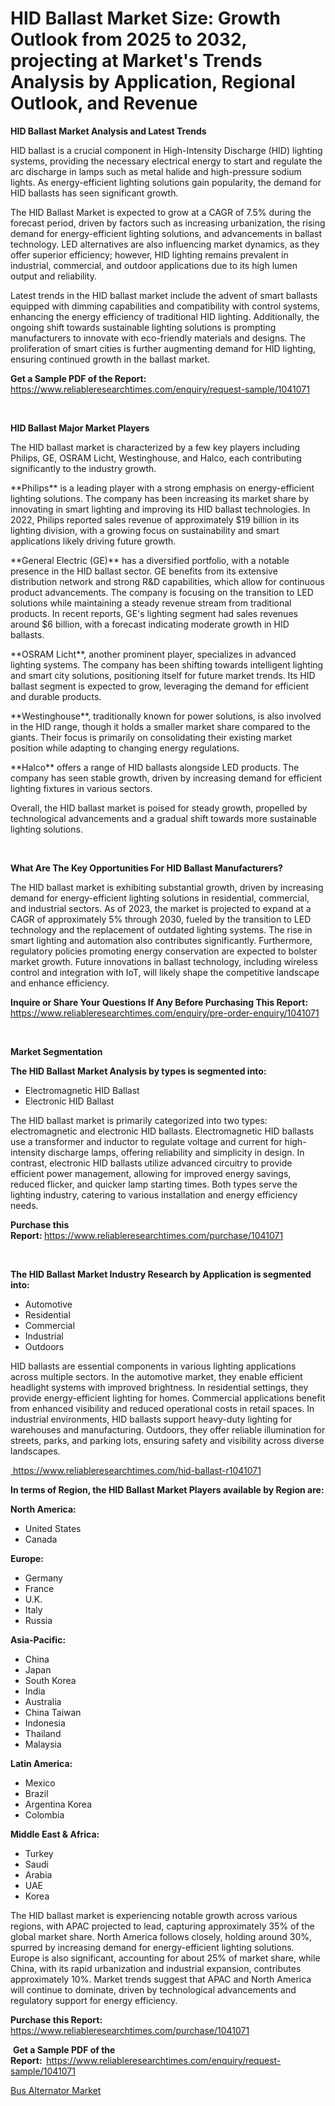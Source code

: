 <p><h1>HID Ballast Market Size: Growth Outlook from 2025 to 2032, projecting at Market's Trends Analysis by Application, Regional Outlook, and Revenue</h1></p><p><strong>HID Ballast Market Analysis and Latest Trends</strong></p>
<p><p>HID ballast is a crucial component in High-Intensity Discharge (HID) lighting systems, providing the necessary electrical energy to start and regulate the arc discharge in lamps such as metal halide and high-pressure sodium lights. As energy-efficient lighting solutions gain popularity, the demand for HID ballasts has seen significant growth.</p><p>The HID Ballast Market is expected to grow at a CAGR of 7.5% during the forecast period, driven by factors such as increasing urbanization, the rising demand for energy-efficient lighting solutions, and advancements in ballast technology. LED alternatives are also influencing market dynamics, as they offer superior efficiency; however, HID lighting remains prevalent in industrial, commercial, and outdoor applications due to its high lumen output and reliability.</p><p>Latest trends in the HID ballast market include the advent of smart ballasts equipped with dimming capabilities and compatibility with control systems, enhancing the energy efficiency of traditional HID lighting. Additionally, the ongoing shift towards sustainable lighting solutions is prompting manufacturers to innovate with eco-friendly materials and designs. The proliferation of smart cities is further augmenting demand for HID lighting, ensuring continued growth in the ballast market.</p></p>
<p><strong>Get a Sample PDF of the Report:&nbsp;</strong> <a href="https://www.reliableresearchtimes.com/enquiry/request-sample/1041071?utm_campaign=2719&utm_medium=2&utm_source=Github&utm_content=ia&utm_term=10042025&utm_id=hid-ballast">https://www.reliableresearchtimes.com/enquiry/request-sample/1041071</a></p>
<p>&nbsp;</p>
<p><strong>HID Ballast Major Market Players</strong></p>
<p><p>The HID ballast market is characterized by a few key players including Philips, GE, OSRAM Licht, Westinghouse, and Halco, each contributing significantly to the industry growth.</p><p>**Philips** is a leading player with a strong emphasis on energy-efficient lighting solutions. The company has been increasing its market share by innovating in smart lighting and improving its HID ballast technologies. In 2022, Philips reported sales revenue of approximately $19 billion in its lighting division, with a growing focus on sustainability and smart applications likely driving future growth.</p><p>**General Electric (GE)** has a diversified portfolio, with a notable presence in the HID ballast sector. GE benefits from its extensive distribution network and strong R&D capabilities, which allow for continuous product advancements. The company is focusing on the transition to LED solutions while maintaining a steady revenue stream from traditional products. In recent reports, GE's lighting segment had sales revenues around $6 billion, with a forecast indicating moderate growth in HID ballasts.</p><p>**OSRAM Licht**, another prominent player, specializes in advanced lighting systems. The company has been shifting towards intelligent lighting and smart city solutions, positioning itself for future market trends. Its HID ballast segment is expected to grow, leveraging the demand for efficient and durable products.</p><p>**Westinghouse**, traditionally known for power solutions, is also involved in the HID range, though it holds a smaller market share compared to the giants. Their focus is primarily on consolidating their existing market position while adapting to changing energy regulations.</p><p>**Halco** offers a range of HID ballasts alongside LED products. The company has seen stable growth, driven by increasing demand for efficient lighting fixtures in various sectors.</p><p>Overall, the HID ballast market is poised for steady growth, propelled by technological advancements and a gradual shift towards more sustainable lighting solutions.</p></p>
<p>&nbsp;</p>
<p><strong>What Are The Key Opportunities For HID Ballast Manufacturers?</strong></p>
<p><p>The HID ballast market is exhibiting substantial growth, driven by increasing demand for energy-efficient lighting solutions in residential, commercial, and industrial sectors. As of 2023, the market is projected to expand at a CAGR of approximately 5% through 2030, fueled by the transition to LED technology and the replacement of outdated lighting systems. The rise in smart lighting and automation also contributes significantly. Furthermore, regulatory policies promoting energy conservation are expected to bolster market growth. Future innovations in ballast technology, including wireless control and integration with IoT, will likely shape the competitive landscape and enhance efficiency.</p></p>
<p><strong>Inquire or Share Your Questions If Any Before Purchasing This Report:</strong> <a href="https://www.reliableresearchtimes.com/enquiry/pre-order-enquiry/1041071?utm_campaign=2719&utm_medium=2&utm_source=Github&utm_content=ia&utm_term=10042025&utm_id=hid-ballast">https://www.reliableresearchtimes.com/enquiry/pre-order-enquiry/1041071</a></p>
<p>&nbsp;</p>
<p><strong>Market Segmentation</strong></p>
<p><strong>The HID Ballast Market Analysis by types is segmented into:</strong></p>
<p><ul><li>Electromagnetic HID Ballast</li><li>Electronic HID Ballast</li></ul></p>
<p><p>The HID ballast market is primarily categorized into two types: electromagnetic and electronic HID ballasts. Electromagnetic HID ballasts use a transformer and inductor to regulate voltage and current for high-intensity discharge lamps, offering reliability and simplicity in design. In contrast, electronic HID ballasts utilize advanced circuitry to provide efficient power management, allowing for improved energy savings, reduced flicker, and quicker lamp starting times. Both types serve the lighting industry, catering to various installation and energy efficiency needs.</p></p>
<p><strong>Purchase this Report:&nbsp;</strong><a href="https://www.reliableresearchtimes.com/purchase/1041071?utm_campaign=2719&utm_medium=2&utm_source=Github&utm_content=ia&utm_term=10042025&utm_id=hid-ballast">https://www.reliableresearchtimes.com/purchase/1041071</a></p>
<p>&nbsp;</p>
<p><strong>The HID Ballast Market Industry Research by Application is segmented into:</strong></p>
<p><ul><li>Automotive</li><li>Residential</li><li>Commercial</li><li>Industrial</li><li>Outdoors</li></ul></p>
<p><p>HID ballasts are essential components in various lighting applications across multiple sectors. In the automotive market, they enable efficient headlight systems with improved brightness. In residential settings, they provide energy-efficient lighting for homes. Commercial applications benefit from enhanced visibility and reduced operational costs in retail spaces. In industrial environments, HID ballasts support heavy-duty lighting for warehouses and manufacturing. Outdoors, they offer reliable illumination for streets, parks, and parking lots, ensuring safety and visibility across diverse landscapes.</p></p>
<p><a href="https://www.reliableresearchtimes.com/hid-ballast-r1041071?utm_campaign=2719&utm_medium=2&utm_source=Github&utm_content=ia&utm_term=10042025&utm_id=hid-ballast">&nbsp;https://www.reliableresearchtimes.com/hid-ballast-r1041071</a></p>
<p><strong>In terms of Region, the HID Ballast Market Players available by Region are:</strong></p>
<p>
    <p> <strong> North America: </strong>
        <ul>
            <li>United States</li>
            <li>Canada</li>
        </ul>
        </p> 
    <p> <strong> Europe: </strong>
        <ul>
            <li>Germany</li>
            <li>France</li>
            <li>U.K.</li>
            <li>Italy</li>
            <li>Russia</li>
        </ul>
        </p> 
    <p> <strong> Asia-Pacific: </strong>
        <ul>
            <li>China</li>
            <li>Japan</li>
            <li>South Korea</li>
            <li>India</li>
            <li>Australia</li>
            <li>China Taiwan</li>
            <li>Indonesia</li>
            <li>Thailand</li>
            <li>Malaysia</li>
        </ul>
        </p> 
    <p> <strong> Latin America: </strong>
        <ul>
            <li>Mexico</li>
            <li>Brazil</li>
            <li>Argentina Korea</li>
            <li>Colombia</li>
        </ul>
        </p> 
    <p> <strong> Middle East & Africa: </strong>
        <ul>
            <li>Turkey</li>
            <li>Saudi</li>
            <li>Arabia</li>
            <li>UAE</li>
            <li>Korea</li>
        </ul>
    </p>
    </p>
<p><p>The HID ballast market is experiencing notable growth across various regions, with APAC projected to lead, capturing approximately 35% of the global market share. North America follows closely, holding around 30%, spurred by increasing demand for energy-efficient lighting solutions. Europe is also significant, accounting for about 25% of market share, while China, with its rapid urbanization and industrial expansion, contributes approximately 10%. Market trends suggest that APAC and North America will continue to dominate, driven by technological advancements and regulatory support for energy efficiency.</p></p>
<p><strong>Purchase this Report: </strong><a href="https://www.reliableresearchtimes.com/purchase/1041071?utm_campaign=2719&utm_medium=2&utm_source=Github&utm_content=ia&utm_term=10042025&utm_id=hid-ballast">https://www.reliableresearchtimes.com/purchase/1041071</a></p>
<p>&nbsp;<strong>Get a Sample PDF of the Report:&nbsp;&nbsp;</strong><a href="https://www.reliableresearchtimes.com/enquiry/request-sample/1041071?utm_campaign=2719&utm_medium=2&utm_source=Github&utm_content=ia&utm_term=10042025&utm_id=hid-ballast">https://www.reliableresearchtimes.com/enquiry/request-sample/1041071</a></p>
<p><strong></strong></p>
<p><p><a href="https://github.com/AlisaRowe24/Market-Research-Report-List-2/blob/main/bus-alternator-market.md?utm_campaign=2719&utm_medium=2&utm_source=Github&utm_content=ia&utm_term=10042025&utm_id=hid-ballast">Bus Alternator Market</a></p></p>